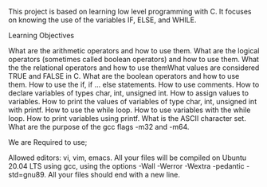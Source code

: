 This project is based on learning low level programming with C. It focuses on knowing the use of the variables IF, ELSE, and WHILE.

Learning Objectives

What are the arithmetic operators and how to use them.
What are the logical operators (sometimes called boolean operators) and how to use them.
What the the relational operators and how to use themWhat values are considered TRUE and FALSE in C.
What are the boolean operators and how to use them.
How to use the if, if ... else statements.
How to use comments.
How to declare variables of types char, int, unsigned int.
How to assign values to variables.
How to print the values of variables of type char, int, unsigned int with printf.
How to use the while loop.
How to use variables with the while loop.
How to print variables using printf.
What is the ASCII character set.
What are the purpose of the gcc flags -m32 and -m64.

We are Required to use;

Allowed editors: vi, vim, emacs.
All your files will be compiled on Ubuntu 20.04 LTS using gcc, using the options -Wall -Werror -Wextra -pedantic -std=gnu89.
All your files should end with a new line.
